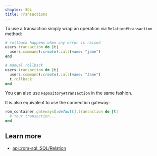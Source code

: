 ```yaml
---
chapter: SQL
title: Transactions
---
```


To use a transaction simply wrap an operation via `Relation#transaction` method:

``` ruby
# rollback happens when any error is raised
users.transaction do |t|
  users.command(:create).call(name: "jane")
end

# manual rollback
users.transaction do |t|
  users.command(:create).call(name: "Jane")
  t.rollback!
end
```

You can also use `Repository#transaction` in the same fashion.

It is also equivalent to use the connection gateway:
``` ruby
rom_container.gateways[:default].transaction do |t|
  # Your transaction...
end
```

## Learn more

* [api::rom-sql::SQL/Relation](#transaction)
